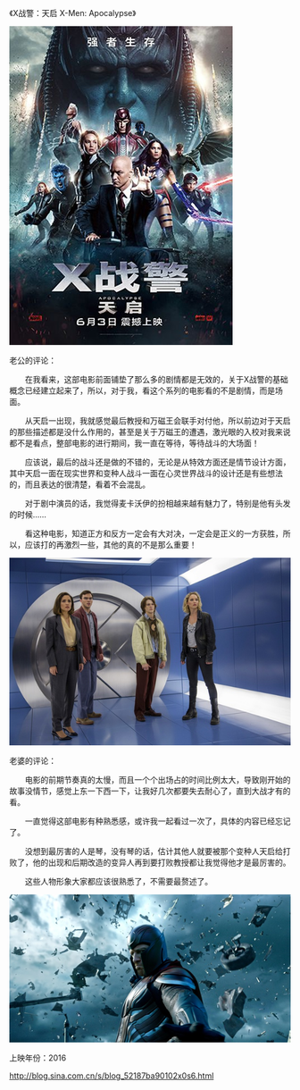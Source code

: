 《X战警：天启 X-Men: Apocalypse》

			
![](./img/001vda4xzy799MTNWaH27&690.jpg)


老公的评论：


　　在我看来，这部电影前面铺垫了那么多的剧情都是无效的，关于X战警的基础概念已经建立起来了，所以，对于我，看这个系列的电影看的不是剧情，而是场面。


　　从天启一出现，我就感觉最后教授和万磁王会联手对付他，所以前边对于天启的那些描述都是没什么作用的，甚至是关于万磁王的遭遇，激光眼的入校对我来说都不是看点，整部电影的进行期间，我一直在等待，等待战斗的大场面！


　　应该说，最后的战斗还是做的不错的，无论是从特效方面还是情节设计方面，其中天启一面在现实世界和变种人战斗一面在心灵世界战斗的设计还是有些想法的，而且表达的很清楚，看着不会混乱。

　　对于剧中演员的话，我觉得麦卡沃伊的扮相越来越有魅力了，特别是他有头发的时候……


　　看这种电影，知道正方和反方一定会有大对决，一定会是正义的一方获胜，所以，应该打的再激烈一些，其他的真的不是那么重要！

![](./img/001vda4xzy799MY66IL3f&690.jpg)


老婆的评论：


　　电影的前期节奏真的太慢，而且一个个出场占的时间比例太大，导致刚开始的故事没情节，感觉上东一下西一下，让我好几次都要失去耐心了，直到大战才有的看。

　　一直觉得这部电影有种熟悉感，或许我一起看过一次了，具体的内容已经忘记了。


　　没想到最厉害的人是琴，没有琴的话，估计其他人就要被那个变种人天启给打败了，他的出现和后期改造的变异人再到要打败教授都让我觉得他才是最厉害的。

　　这些人物形象大家都应该很熟悉了，不需要最赘述了。

![](./img/001vda4xzy799N4NGS519&690.jpg)


上映年份：2016
							
		
http://blog.sina.com.cn/s/blog_52187ba90102x0s6.html

